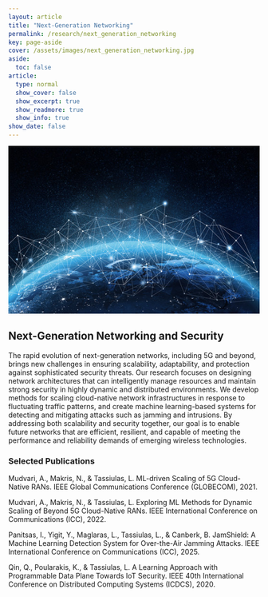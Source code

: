 ```yaml
---
layout: article
title: "Next-Generation Networking"
permalink: /research/next_generation_networking
key: page-aside
cover: /assets/images/next_generation_networking.jpg
aside:
  toc: false
article:
  type: normal
  show_cover: false
  show_excerpt: true
  show_readmore: true
  show_info: true
show_date: false
---
```


![/assets/images/next_generation_networking.jpg](/assets/images/next_generation_networking.jpg)


## Next-Generation Networking and Security

The rapid evolution of next-generation networks, including 5G and beyond, brings new challenges in ensuring scalability, adaptability, and protection against sophisticated security threats. Our research focuses on designing network architectures that can intelligently manage resources and maintain strong security in highly dynamic and distributed environments. We develop methods for scaling cloud-native network infrastructures in response to fluctuating traffic patterns, and create machine learning-based systems for detecting and mitigating attacks such as jamming and intrusions. By addressing both scalability and security together, our goal is to enable future networks that are efficient, resilient, and capable of meeting the performance and reliability demands of emerging wireless technologies.

     
### Selected Publications
      
Mudvari, A., Makris, N., & Tassiulas, L. ML-driven Scaling of 5G Cloud-Native RANs. IEEE Global Communications Conference (GLOBECOM), 2021.

Mudvari, A., Makris, N., & Tassiulas, L. Exploring ML Methods for Dynamic Scaling of Beyond 5G Cloud-Native RANs. IEEE International Conference on Communications (ICC), 2022.

Panitsas, I., Yigit, Y., Maglaras, L., Tassiulas, L., & Canberk, B. JamShield: A Machine Learning Detection System for Over-the-Air Jamming Attacks. IEEE International Conference on Communications (ICC), 2025.

Qin, Q., Poularakis, K., & Tassiulas, L. A Learning Approach with Programmable Data Plane Towards IoT Security. IEEE 40th International Conference on Distributed Computing Systems (ICDCS), 2020.
